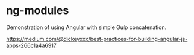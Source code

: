 ng-modules
==========

Demonstration of using Angular with simple Gulp concatenation.

https://medium.com/@dickeyxxx/best-practices-for-building-angular-js-apps-266c1a4a6917
